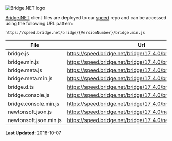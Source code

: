 ![Bridge.NET logo](https://speed.bridge.net/identity/bridgedotnet-sh.png)


[Bridge.NET](https://bridge.net) client files are deployed to our [speed](https://github.com/bridgedotnet/speed.bridge.net/tree/master/bridge) repo and can be accessed using the following URL pattern:

```
https://speed.bridge.net/bridge/{VersionNumber}/bridge.min.js
```

File | Url
---- | ----
bridge.js | https://speed.bridge.net/bridge/17.4.0/bridge.js
bridge.min.js | https://speed.bridge.net/bridge/17.4.0/bridge.min.js
bridge.meta.js | https://speed.bridge.net/bridge/17.4.0/bridge.meta.js
bridge.meta.min.js | https://speed.bridge.net/bridge/17.4.0/bridge.meta.min.js
bridge.d.ts | https://speed.bridge.net/bridge/17.4.0/bridge.d.ts
bridge.console.js | https://speed.bridge.net/bridge/17.4.0/bridge.console.js
bridge.console.min.js | https://speed.bridge.net/bridge/17.4.0/bridge.console.min.js
newtonsoft.json.js | https://speed.bridge.net/bridge/17.4.0/newtonsoft.json.js
newtonsoft.json.min.js | https://speed.bridge.net/bridge/17.4.0/newtonsoft.json.min.js

**Last Updated:** 2018-10-07
